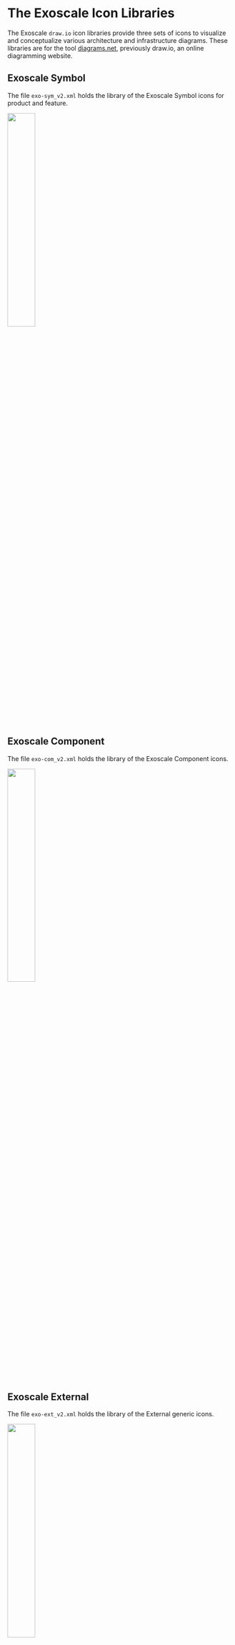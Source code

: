 # The Exoscale Icon Libraries

The Exoscale `draw.io` icon libraries provide three sets of icons to visualize and conceptualize various architecture and infrastructure diagrams. These libraries are for the tool [diagrams.net](https://app.diagrams.net/), previously draw.io, an online diagramming website.


## Exoscale Symbol
The file `exo-sym_v2.xml` holds the library of the Exoscale Symbol icons for product and feature.

<img width=35% src="../docs/exo-sym_v2.png">

## Exoscale Component
The file `exo-com_v2.xml` holds the library of the Exoscale Component icons.

<img width=35% src="../docs/exo-com_v2.png">


## Exoscale External
The file `exo-ext_v2.xml` holds the library of the External generic icons.

<img width=35% src="../docs/exo-ext_v2.png">


## Installation
To get started, download the archive of icons from [GitHub](https://github.com/exoscale/drawio-library/releases) and use the `Open Library...` command in the `File` menu in `draw.io`.

<img width=100% src="../docs/open_library.png">


## Usage
If you have opened all three icon libraries, you can access all icons on the right-hand side of the UI; clicking on one of the icons will place it on your drawing canvas. The initial icon sizing is so structured that usage is proportionally aligned.

<img width=85% src="../docs/example_drawio.png">


## Examples

### Example 1
<img width=75% src="../docs/example_1.png">

### Example 2
<img width=75% src="../docs/example_2.png">
